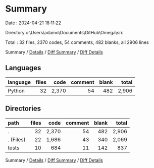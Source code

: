 # Summary

Date : 2024-04-21 18:11:22

Directory c:\\Users\\adamo\\Documents\\GitHub\\Omega\\src

Total : 32 files,  2370 codes, 54 comments, 482 blanks, all 2906 lines

Summary / [Details](details.md) / [Diff Summary](diff.md) / [Diff Details](diff-details.md)

## Languages
| language | files | code | comment | blank | total |
| :--- | ---: | ---: | ---: | ---: | ---: |
| Python | 32 | 2,370 | 54 | 482 | 2,906 |

## Directories
| path | files | code | comment | blank | total |
| :--- | ---: | ---: | ---: | ---: | ---: |
| . | 32 | 2,370 | 54 | 482 | 2,906 |
| . (Files) | 22 | 1,686 | 43 | 340 | 2,069 |
| tests | 10 | 684 | 11 | 142 | 837 |

Summary / [Details](details.md) / [Diff Summary](diff.md) / [Diff Details](diff-details.md)